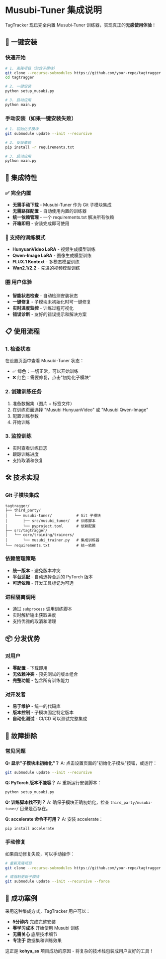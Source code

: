 # Musubi-Tuner 集成说明

TagTracker 现已完全内置 Musubi-Tuner 训练器，实现真正的**无感使用体验**！

## 🚀 一键安装

### 快速开始

```bash
# 1. 克隆项目（包含子模块）
git clone --recurse-submodules https://github.com/your-repo/tagtragger.git
cd tagtragger

# 2. 一键安装
python setup_musubi.py

# 3. 启动应用
python main.py
```

### 手动安装（如果一键安装失败）

```bash
# 1. 初始化子模块
git submodule update --init --recursive

# 2. 安装依赖
pip install -r requirements.txt

# 3. 启动应用
python main.py
```

## 🎯 集成特性

### ✅ 完全内置
- **无需手动下载** - Musubi-Tuner 作为 Git 子模块集成
- **无需路径配置** - 自动使用内置的训练器
- **统一依赖管理** - 一个 requirements.txt 解决所有依赖
- **开箱即用** - 安装完成即可使用

### 🔧 支持的训练模式
- **HunyuanVideo LoRA** - 视频生成模型训练
- **Qwen-Image LoRA** - 图像生成模型训练
- **FLUX.1 Kontext** - 多模态模型训练
- **Wan2.1/2.2** - 先进的视频模型训练

### 🎛️ 用户体验
- **智能状态检查** - 自动检测安装状态
- **一键修复** - 子模块未初始化时可一键修复
- **实时进度监控** - 训练过程可视化
- **错误诊断** - 友好的错误提示和解决方案

## 📋 使用流程

### 1. 检查状态
在设置页面中查看 Musubi-Tuner 状态：
- ✅ 绿色：一切正常，可以开始训练
- ❌ 红色：需要修复，点击"初始化子模块"

### 2. 创建训练任务
1. 准备数据集（图片 + 标签文件）
2. 在训练页面选择 "Musubi HunyuanVideo" 或 "Musubi Qwen-Image"
3. 配置训练参数
4. 开始训练

### 3. 监控训练
- 实时查看训练日志
- 跟踪训练进度
- 支持取消和恢复

## 🛠️ 技术实现

### Git 子模块集成
```
tagtragger/
├── third_party/
│   └── musubi-tuner/           # Git 子模块
│       ├── src/musubi_tuner/   # 训练脚本
│       └── pyproject.toml      # 依赖配置
├── src/tagtragger/
│   └── core/training/trainers/
│       └── musubi_trainer.py   # 集成训练器
└── requirements.txt            # 统一依赖
```

### 依赖管理策略
- **统一版本** - 避免版本冲突
- **平台适配** - 自动选择合适的 PyTorch 版本
- **可选依赖** - 开发工具标记为可选

### 进程隔离调用
- 通过 `subprocess` 调用训练脚本
- 实时解析输出获取进度
- 支持优雅的取消和清理

## 📦 分发优势

### 对用户
- **零配置** - 下载即用
- **无依赖冲突** - 预先测试的版本组合
- **完整功能** - 包含所有训练能力

### 对开发者
- **易于维护** - 统一的代码库
- **版本控制** - 子模块固定特定版本
- **自动化测试** - CI/CD 可以测试完整集成

## 🔧 故障排除

### 常见问题

**Q: 显示"子模块未初始化"？**
A: 点击设置页面的"初始化子模块"按钮，或运行：
```bash
git submodule update --init --recursive
```

**Q: PyTorch 版本不兼容？**
A: 重新运行安装脚本：
```bash
python setup_musubi.py
```

**Q: 训练脚本找不到？**
A: 确保子模块正确初始化，检查 `third_party/musubi-tuner/` 目录是否存在。

**Q: accelerate 命令不可用？**
A: 安装 accelerate：
```bash
pip install accelerate
```

### 手动修复
如果自动修复失败，可以手动操作：
```bash
# 重新克隆项目
git clone --recurse-submodules https://github.com/your-repo/tagtragger.git

# 或强制更新子模块
git submodule update --init --recursive --force
```

## 🎉 成功案例

采用这种集成方式，TagTracker 用户可以：
- **5分钟内** 完成完整安装
- **零学习成本** 开始使用 Musubi 训练
- **无需关心** 底层技术细节
- **专注于** 数据集和训练效果

这正是 **kohya_ss** 项目成功的原因 - 将复杂的技术栈包装成用户友好的工具！
